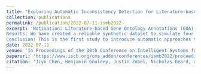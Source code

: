 ```yaml
---
title: "Exploring Automatic Inconsistency Detection for Literature-based Gene Ontology Annotation"
collection: publications
permalink: /publication/2022-07-11-ismb2022
excerpt: 'Motivation: Literature-based Gene Ontology Annotations (GOA) are biological database records that use controlled vocabulary to uniformly represent gene function information that is described in primary literature. Assurance of the quality of GOA is crucial for supporting biological research. However, a range of different kinds of inconsistencies in between literature as evidence and annotated GO terms can be identified; these have not been systematically studied at record level. The existing manual-curation approach to GOA consistency assurance is inefficient and is unable to keep pace with the rate of updates to gene function knowledge. Automatic tools are therefore needed to assist with GOA consistency assurance. This paper presents an exploration of different GOA inconsistencies and an early feasibility study of automatic inconsistency detection.
Results: We have created a reliable synthetic dataset to simulate four realistic types of GOA inconsistency in biological databases. Three automatic approaches are proposed. They provide reasonable performance on the task of distinguishing the four types of inconsistency and are directly applicable to detect inconsistencies in real-world GOA database records. Major challenges resulting from such inconsistencies in the context of several specific application settings are reported.
Conclusion: This is the first study to introduce automatic approaches that are designed to address the challenges in current GOA quality assurance workflows.'
date: 2022-07-11
venue: 'In Proceedings of the 30th Conference on Intelligent Systems for Molecular Biology, 2022, Madison USA, July 10-14, 2022'
paperurl: 'https://www.iscb.org/cms_addon/conferences/ismb2022/proceedings.php/'
citation: 'Jiyu Chen, Benjamin Gouldey, Justin Zobel, Nicholas Geard, and Karin Verspoor. "Exploring Automatic Inconsistency Detection for Literature-based Gene Ontology Annotation" In Proceedings of the 30th Conference on Intelligent Systems for Molecular Biology, 2022, Madison USA, July 10-14, 2022'
---
```

